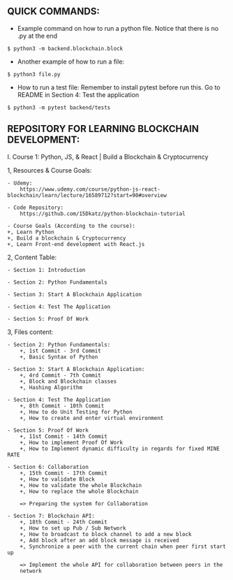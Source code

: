 ## QUICK COMMANDS:

- Example command on how to run a python file.
  Notice that there is no .py at the end

`$ python3 -m backend.blockchain.block`

- Another example of how to run a file:

`$ python3 file.py`

- How to run a test file:
  Remember to install pytest before run this.
  Go to README in Section 4: Test the application

`$ python3 -m pytest backend/tests`

## REPOSITORY FOR LEARNING BLOCKCHAIN DEVELOPMENT:

I. Course 1: Python, JS, & React | Build a Blockchain & Cryptocurrency

1, Resources & Course Goals:

    - Udemy:
        https://www.udemy.com/course/python-js-react-blockchain/learn/lecture/16589712?start=90#overview

    - Code Repository:
        https://github.com/15Dkatz/python-blockchain-tutorial

    - Course Goals (According to the course):
    +, Learn Python
    +, Build a blockchain & Cryptocurrency
    +, Learn Front-end development with React.js

2, Content Table:

    - Section 1: Introduction

    - Section 2: Python Fundamentals

    - Section 3: Start A Blockchain Application

    - Section 4: Test The Application

    - Section 5: Proof Of Work

3, Files content:

    - Section 2: Python Fundamentals:
        +, 1st Commit - 3rd Commit
        +, Basic Syntax of Python

    - Section 3: Start A Blockchain Application:
        +, 4rd Commit - 7th Commit
        +, Block and Blockchain classes
        +, Hashing Algorithm

    - Section 4: Test The Application
        +, 8th Commit - 10th Commit
        +, How to do Unit Testing for Python
        +, How to create and enter virtual environment

    - Section 5: Proof Of Work
        +, 11st Commit - 14th Commit
        +, How to implement Proof Of Work
        +, How to Implement dynamic difficulty in regards for fixed MINE RATE

    - Section 6: Collaboration
        +, 15th Commit - 17th Commit
        +, How to validate Block
        +, How to validate the whole Blockchain
        +, How to replace the whole Blockchain

        => Preparing the system for Collaboration

    - Section 7: Blockchain API:
        +, 18th Commit - 24th Commit
        +, How to set up Pub / Sub Network
        +, How to broadcast to block channel to add a new block
        +, Add block after an add block message is received
        +, Synchronize a peer with the current chain when peer first start up

        => Implement the whole API for collaboration between peers in the
        network
